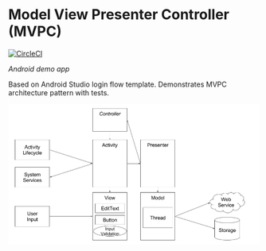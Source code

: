 # Model View Presenter Controller (MVPC)

[![CircleCI](https://circleci.com/gh/ecgreb/mvpc.svg?style=svg)](https://circleci.com/gh/ecgreb/mvpc)

*Android demo app*

Based on Android Studio login flow template. Demonstrates MVPC architecture pattern with tests.

![Testable Android Architecture Diagram](files/mvpc.png)
